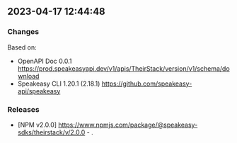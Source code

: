 

## 2023-04-17 12:44:48
### Changes
Based on:
- OpenAPI Doc 0.0.1 https://prod.speakeasyapi.dev/v1/apis/TheirStack/version/v1/schema/download
- Speakeasy CLI 1.20.1 (2.18.1) https://github.com/speakeasy-api/speakeasy
### Releases
- [NPM v2.0.0] https://www.npmjs.com/package/@speakeasy-sdks/theirstack/v/2.0.0 - .